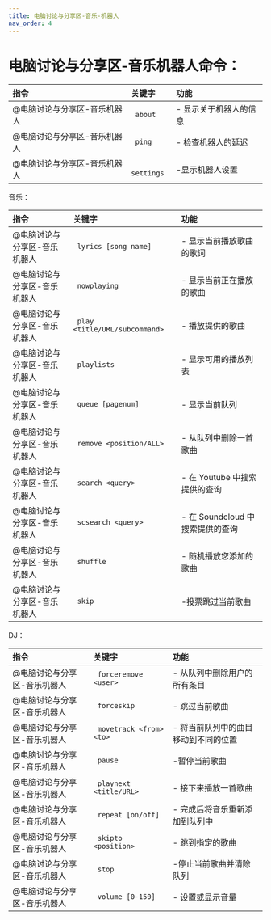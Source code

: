 ```yaml
---
title: 电脑讨论与分享区-音乐-机器人
nav_order: 4
---
```


# 电脑讨论与分享区-音乐机器人命令：

|指令           |关键字             |功能      |
|:-------------|:------------------|:---------|
|@电脑讨论与分享区-音乐机器人|` about` | - 显示关于机器人的信息|
|@电脑讨论与分享区-音乐机器人|` ping` |- 检查机器人的延迟|
|@电脑讨论与分享区-音乐机器人|` settings` |-显示机器人设置|

  音乐：

|指令           |关键字             |功能      |
|:-------------|:------------------|:---------|
|@电脑讨论与分享区-音乐机器人|` lyrics [song name]`| - 显示当前播放歌曲的歌词|
|@电脑讨论与分享区-音乐机器人|` nowplaying`| - 显示当前正在播放的歌曲|
|@电脑讨论与分享区-音乐机器人|` play <title/URL/subcommand>`| - 播放提供的歌曲|
|@电脑讨论与分享区-音乐机器人|` playlists`| - 显示可用的播放列表|
|@电脑讨论与分享区-音乐机器人|` queue [pagenum]`| - 显示当前队列||
|@电脑讨论与分享区-音乐机器人|` remove <position/ALL>`| - 从队列中删除一首歌曲|
|@电脑讨论与分享区-音乐机器人|` search <query>`| - 在 Youtube 中搜索提供的查询|
|@电脑讨论与分享区-音乐机器人|` scsearch <query>`| - 在 Soundcloud 中搜索提供的查询|
|@电脑讨论与分享区-音乐机器人|` shuffle`| - 随机播放您添加的歌曲|
|@电脑讨论与分享区-音乐机器人|` skip`| -投票跳过当前歌曲|

  DJ：

|指令           |关键字             |功能      |
|:-------------|:------------------|:---------|
|@电脑讨论与分享区-音乐机器人|` forceremove <user>`| - 从队列中删除用户的所有条目|
|@电脑讨论与分享区-音乐机器人|` forceskip`| - 跳过当前歌曲|
|@电脑讨论与分享区-音乐机器人|` movetrack <from> <to>`| - 将当前队列中的曲目移动到不同的位置|
|@电脑讨论与分享区-音乐机器人|` pause`| -暂停当前歌曲|  
|@电脑讨论与分享区-音乐机器人|` playnext <title/URL>`| - 接下来播放一首歌曲|
|@电脑讨论与分享区-音乐机器人|` repeat [on/off]`| - 完成后将音乐重新添加到队列中|
|@电脑讨论与分享区-音乐机器人|` skipto <position>`| - 跳到指定的歌曲|
|@电脑讨论与分享区-音乐机器人|` stop`| -停止当前歌曲并清除队列|
|@电脑讨论与分享区-音乐机器人|` volume [0-150]`| - 设置或显示音量|
